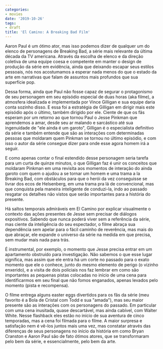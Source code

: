 ```yaml
---
categories:
- movies
date: '2019-10-26'
tags:
- draft
title: 'El Camino: A Breaking Bad Film'
---
```


Aaron Paul é um ótimo ator, mas isso podemos dizer de qualquer um do elenco de personagens de Breaking Bad, a série mais relevante da última década da TV americana. Através da escolha de elenco e da direção coletiva de uma equipe coesa e competente em manter o design de produção da série em evidência, ainda que deixando escapar seus estilos pessoais, nós nos acostumamos a esperar nada menos do que o estado da arte em narrativas que falam de assuntos mais profundos que sua superfície pop.

Dessa forma, ainda que Paul não fosse capaz de segurar o protagonismo de seu personagem em seu episódio especial de duas horas (aka filme), a atmosfera idealizada e implementada por Vince Gilligan e sua equipe daria conta sozinho disso. E essa foi a estratégia de Gilligan em dirigir mais este episódio após o último, também dirigido por ele. Ciente de que os fãs esperam por um retorno ao que tornou Paul o Jesse Pinkman que aprendemos a amar, desde seu ar malando e sarcástico até sua ingenuidade de "ele ainda é um garoto", Gilligan é o especialista definitivo da série e também entende que são as interações com determinadas pessoas que moldaram quem Pinkman se tornou no último episódio, e com isso o autor da série consegue dizer para onde esse agora homem irá a seguir.

E como apenas contar o final estendido desse personagem seria tarefa para um curta de quinze minutos, o que Gilligan faz é unir os conceitos que moldaram Pinkman em uma revisita aos momentos de interação do ainda garoto com quem o ajudou a se tornar um homem e uma trama a la Breaking Bad, com obstáculos para que o herói da vez conseguisse se livrar dos ecos de Helsenberg, em uma trama pra lá de convencional, mas que conquista pela maneira inteligente de conduzi-la, indo ao passado resgatar os detalhes não vistos que serão importantes para a história do presente.

Há saltos temporais admiráveis em El Camino por explicar visualmente o contexto das ações presentes de Jesse sem precisar de diálogos expositivos. Sabendo que nunca poderá viver sem a referência da série, mas ciente da inteligência do seu espectador, o filme abraça sua dependência sem apelar para o fácil caminho de reverência, mas mais do que abraçar, ele expande o universo da série na medida em que precisa, sem mudar mais nada para trás.

É instrumental, por exemplo, o momento que Jesse precisa entrar em um apartamento obstruído para investigação. Não sabemos o que esse lugar significa, mas assim que ele entra há um corte no passado para o exato momento que ele o conhece, junto do mesmo elemento de perigo (o vizinho enxerido), e a visita de dois policiais nos faz lembrar em como são importantes as pequenas pistas colocadas no início de uma cena para identificarmos em seu final que não fomos enganados, apenas levados pelo momento (pista e recompensa).

O filme entrega alguns easter eggs divertidos para os fãs da série (meu favorito é a Bola de Cristal com Todd e sua "amada"), mas seu maior presente são as interações com os personagens do passado. Em particular com uma cena inusitada, quase descartável, mas ainda cabível, com Walter White. Nesse flashback eles estão no início de sua aventura de cinco temporadas, mas a cena foi filmada para o filme. A maior surpresa e satisfação nem é vê-los juntos mais uma vez, mas constatar através das diferenças de seus personagens no início da história em como Bryan Cranston e Aaron Paul são de fato ótimos atores, que se transformaram pelo bem da série, e essencialmente, pelo bem da arte.